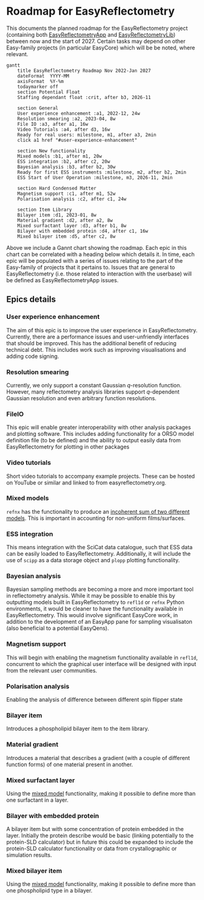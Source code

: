 # Roadmap for EasyReflectometry

This documents the planned roadmap for the EasyReflectometry project (containing both [EasyReflectometryApp]() and [EasyReflectometryLib]()) between now and the start of 2027. 
Certain tasks may depend on other Easy-family projects (in particular EasyCore) which will be be noted, where relevant. 

```mermaid
gantt
    title EasyReflectometry Roadmap Nov 2022-Jan 2027
    dateFormat  YYYY-MM
    axisFormat  %Y-%m
    todaymarker off
    section Potential Float
    Staffing dependant float :crit, after b3, 2026-11

    section General
    User experience enhancement :a1, 2022-12, 24w
    Resolution smearing :a2, 2023-04, 8w
    File IO :a3, after a1, 16w
    Video Tutorials :a4, after d3, 16w
    Ready for real users: milestone, m1, after a3, 2min
    click a1 href "#user-experience-enhancement"

    section New functionality
    Mixed models :b1, after m1, 20w
    ESS integration :b2, after c2, 20w
    Bayesian analysis :b3, after b2, 30w
    Ready for first ESS instruments :milestone, m2, after b2, 2min
    ESS Start of User Operation :milestone, m3, 2026-11, 2min

    section Hard Condensed Matter
    Magnetism support :c1, after m1, 52w
    Polarisation analysis :c2, after c1, 24w

    section Item Library
    Bilayer item :d1, 2023-01, 8w
    Material gradient :d2, after a2, 8w
    Mixed surfactant layer :d3, after b1, 8w
    Bilayer with embedded protein :d4, after c1, 16w
    Mixed bilayer item :d5, after c2, 8w
```

Above we include a Gannt chart showing the roadmap. 
Each epic in this chart can be correlated with a heading below which details it. 
In time, each epic will be populated with a series of issues relating to the part of the Easy-family of projects that it pertains to.
Issues that are general to EasyReflectometry (i.e. those related to interaction with the userbase) will be defined as EasyReflectometryApp issues.  

## Epics details 

### User experience enhancement

The aim of this epic is to improve the user experience in EasyReflectometry. 
Currently, there are a performance issues and user-unfriendly interfaces that should be improved. 
This has the additional benefit of reducing technical debt. 
This includes work such as improving visualisations and adding code signing. 

<!-- #### EasyReflectometryApp issues

- Transition to model `dicttoxml` functionality from EasyCore
- Project pane visualisation
- Summary pane visualisation
- App signing for all platforms
- Example projects
- Improvements to constraint setting UI
- Visualisation of multiple contrasts simultaneously  -->

### Resolution smearing

Currently, we only support a constant Gaussian $q$-resolution function. 
However, many reflectometry analysis libraries support $q$-dependent Gaussian resolution and even arbitrary function resolutions. 

### FileIO

This epic will enable greater interoperability with other analysis packages and plotting software. 
This includes adding functionality for a ORSO model definition file (to be defined) and the ability to output easily data from EasyReflectometry for plotting in other packages

<!-- - Saving model as a data file
- Saving plots/data with greater user control. This could be done with adding new columns to the .ort file for model reflectometry. -->

### Video tutorials

Short video tutorials to accompany example projects.
These can be hosted on YouTube or similar and linked to from easyreflectometry.org.

### Mixed models

`refnx` has the functionality to produce an [incoherent sum of two different models](https://refnx.readthedocs.io/en/stable/refnx.reflect.html#refnx.reflect.MixedReflectModel). 
This is important in accounting for non-uniform films/surfaces. 

### ESS integration

This means integration with the SciCat data catalogue, such that ESS data can be easily loaded to EasyReflectometry. 
Additionally, it will include the use of `scipp` as a data storage object and `plopp` plotting functionality. 

### Bayesian analysis 

Bayesian sampling methods are becoming a more and more important tool in reflectometry analysis. 
While it may be possible to enable this by outputting models built in EasyReflectometry to `refl1d` or `refnx` Python environments, it would be cleaner to have the functionality available in EasyReflectometry. 
This would involve significant EasyCore work, in addition to the development of an EasyApp pane for sampling visualisaton (also beneficial to a potential EasyQens). 

### Magnetism support 

This will begin with enabling the magnetism functionality available in `refl1d`, concurrent to which the graphical user interface will be designed with input from the relevant user communities. 

### Polarisation analysis 

Enabling the analysis of difference between different spin flipper state

### Bilayer item

Introduces a phospholipid bilayer item to the item library. 

### Material gradient

Introduces a material that describes a gradient (with a couple of different function forms) of one material present in another. 

### Mixed surfactant layer

Using the [mixed model](#mixed-models) functionality, making it possible to define more than one surfactant in a layer. 

### Bilayer with embedded protein

A bilayer item but with some concentration of protein embedded in the layer. 
Initially the protein describe would be basic (linking potentially to the protein-SLD calculator) but in future this could be expanded to include the protein-SLD calculator functionality or data from crystallographic or simulation results. 

### Mixed bilayer item 

Using the [mixed model](#mixed-models) functionality, making it possible to define more than one phospholipid type in a bilayer.  